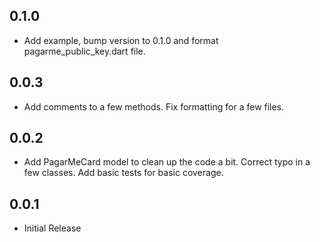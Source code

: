 ## 0.1.0

* Add example, bump version to 0.1.0 and format pagarme_public_key.dart file. 

## 0.0.3

* Add comments to a few methods. Fix formatting for a few files.

## 0.0.2

* Add PagarMeCard model to clean up the code a bit. Correct typo in a few classes. Add basic tests for basic coverage.

## 0.0.1

* Initial Release

